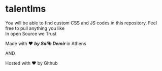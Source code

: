 # talentlms
You will be able to find custom CSS and JS codes in this repository.
Feel free to pull anything you like
<br>
In open Source we Trust

<p class="love">Made with ❤ <strong><i> by Salih Demir </i></strong> in Athens</p>
<span>AND</span>
<br>
<p class="host"> Hosted with ❤ by Github</p>
